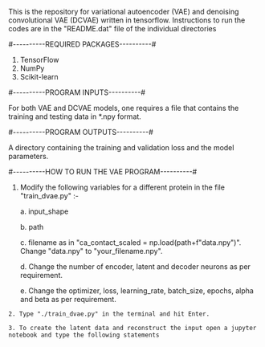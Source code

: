 This is the repository for variational autoencoder (VAE) and denoising convolutional VAE (DCVAE) written in tensorflow. Instructions to run the codes are in the "README.dat" file of the individual directories

#----------REQUIRED PACKAGES----------#

1. TensorFlow
2. NumPy 
3. Scikit-learn

#----------PROGRAM INPUTS----------#

For both VAE and DCVAE models, one requires a file that contains the training and testing data in *.npy format. 

#----------PROGRAM OUTPUTS----------#

A directory containing the training and validation loss and the model parameters.

#----------HOW TO RUN THE VAE PROGRAM----------#

  1. Modify the following variables for a different protein in the file "train_dvae.py" :-
  
	  a. input_shape

	  b. path

	  c. filename as in "ca_contact_scaled = np.load(path+f"data.npy")". Change "data.npy" to "your_filename.npy".

	  d. Change the number of encoder, latent and decoder neurons as per requirement.

	  e. Change the optimizer, loss, learning_rate, batch_size, epochs, alpha and beta as per requirement.
  
  	2. Type "./train_dvae.py" in the terminal and hit Enter.
  
  	3. To create the latent data and reconstruct the input open a jupyter notebook and type the following statements

   

      

